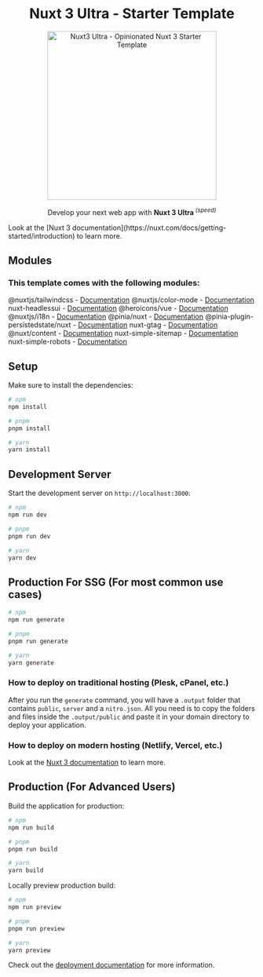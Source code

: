 <div align='center'>
<h1>Nuxt 3 Ultra - Starter Template</h1>
<img src='https://nuxt.com/assets/design-kit/logo/icon-green.png' alt='Nuxt3 Ultra - Opinionated Nuxt 3 Starter Template' width='344'/>
</div>

<p align='center'>
Develop your next web app with <b>Nuxt 3 Ultra </b><sup><em>(speed)</em></sup><br>
</p>
Look at the [Nuxt 3 documentation](https://nuxt.com/docs/getting-started/introduction) to learn more.

## Modules

### This template comes with the following modules:

@nuxtjs/tailwindcss - [Documentation](https://tailwindcss.nuxtjs.org/)
@nuxtjs/color-mode - [Documentation](https://color-mode.nuxtjs.org/)
nuxt-headlessui - [Documentation](https://github.com/P4sca1/nuxt-headlessui)
@heroicons/vue - [Documentation](https://heroicons.com/)
@nuxtjs/i18n - [Documentation](https://v8.i18n.nuxtjs.org/)
@pinia/nuxt - [Documentation](https://pinia.vuejs.org/ssr/nuxt.html)
@pinia-plugin-persistedstate/nuxt - [Documentation](https://prazdevs.github.io/pinia-plugin-persistedstate/frameworks/nuxt-3.html)
nuxt-gtag - [Documentation](https://github.com/johannschopplich/nuxt-gtag)
@nuxt/content - [Documentation](https://content.nuxtjs.org/)
nuxt-simple-sitemap - [Documentation](https://github.com/harlan-zw/nuxt-simple-sitemap)
nuxt-simple-robots - [Documentation](https://github.com/harlan-zw/nuxt-simple-robots)

## Setup

Make sure to install the dependencies:

```bash
# npm
npm install

# pnpm
pnpm install

# yarn
yarn install
```

## Development Server

Start the development server on `http://localhost:3000`:

```bash
# npm
npm run dev

# pnpm
pnpm run dev

# yarn
yarn dev
```

## Production For SSG (For most common use cases)

```bash
# npm
npm run generate

# pnpm
pnpm run generate

# yarn
yarn generate
```

### How to deploy on traditional hosting (Plesk, cPanel, etc.)

After you run the `generate` command, you will have a `.output` folder that contains `public`, `server` and a `nitro.json`. All you need is to copy the folders and files inside the `.output/public` and paste it in your domain directory to deploy your application.

### How to deploy on modern hosting (Netlify, Vercel, etc.)

Look at the [Nuxt 3 documentation](https://nuxt.com/docs/getting-started/deployment#supported-hosting-providers) to learn more.

## Production (For Advanced Users)

Build the application for production:

```bash
# npm
npm run build

# pnpm
pnpm run build

# yarn
yarn build
```

Locally preview production build:

```bash
# npm
npm run preview

# pnpm
pnpm run preview

# yarn
yarn preview
```

Check out the [deployment documentation](https://nuxt.com/docs/getting-started/deployment) for more information.
